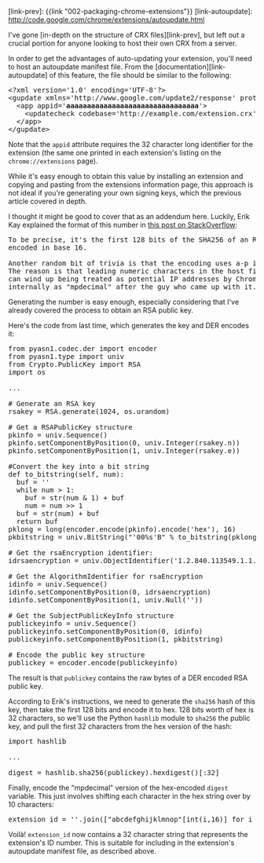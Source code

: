 [link-overflow]: http://stackoverflow.com/questions/1882981/google-chrome-alphanumeric-hashes-to-identify-extensions/2050916#2050916
[link-prev]: {{link "002-packaging-chrome-extensions"}}
[link-autoupdate]: http://code.google.com/chrome/extensions/autoupdate.html

I've gone [in-depth on the structure of CRX files][link-prev], but left out a
crucial portion for anyone looking to host their own CRX from a server.

<!--BREAK-->

In order to get the advantages of auto-updating your extension, you'll need to
host an autoupdate manifest file.  From the [documentation][link-autoupdate] of
this feature, the file should be similar to the following:

<pre class="blockquote">
&lt;?xml version=&#x27;1.0&#x27; encoding=&#x27;UTF-8&#x27;?&gt;
&lt;gupdate xmlns=&#x27;http://www.google.com/update2/response&#x27; protocol=&#x27;2.0&#x27;&gt;
  &lt;app appid=&#x27;<strong>aaaaaaaaaaaaaaaaaaaaaaaaaaaaaaaa</strong>&#x27;&gt;
    &lt;updatecheck codebase=&#x27;http://example.com/extension.crx&#x27; version=&#x27;2.0&#x27; /&gt;
  &lt;/app&gt;
&lt;/gupdate&gt;
</pre>

Note that the <code>appid</code> attribute requires the 32 character long
identifier for the extension (the same one printed in each extension's listing
on the <code>chrome://extensions</code> page).

While it's easy enough to obtain this value by installing an extension and
copying and pasting from the extensions information page, this approach is not
ideal if you're generating your own signing keys, which the previous article
covered in depth.

I thought it might be good to cover that as an addendum here.  Luckily, Erik
Kay explained the format of this number in [this post on
StackOverflow][link-overflow]:

<pre class="blockquote">
To be precise, it's the first 128 bits of the SHA256 of an RSA public key
encoded in base 16.

Another random bit of trivia is that the encoding uses a-p instead of 0-9a-f.
The reason is that leading numeric characters in the host field of an origin
can wind up being treated as potential IP addresses by Chrome. We refer to it
internally as "mpdecimal" after the guy who came up with it.
</pre>

Generating the number is easy enough, especially considering that I've already
covered the process to obtain an RSA public key.

Here's the code from last time, which generates the key and DER encodes it:

<pre class="brush: python">
from pyasn1.codec.der import encoder
from pyasn1.type import univ
from Crypto.PublicKey import RSA
import os

...

# Generate an RSA key
rsakey = RSA.generate(1024, os.urandom)

# Get a RSAPublicKey structure
pkinfo = univ.Sequence()
pkinfo.setComponentByPosition(0, univ.Integer(rsakey.n))
pkinfo.setComponentByPosition(1, univ.Integer(rsakey.e))

#Convert the key into a bit string
def to_bitstring(self, num):
  buf = ''
  while num > 1:
    buf = str(num &amp; 1) + buf
    num = num >> 1
  buf = str(num) + buf
  return buf
pklong = long(encoder.encode(pkinfo).encode('hex'), 16)
pkbitstring = univ.BitString("'00%s'B" % to_bitstring(pklong))

# Get the rsaEncryption identifier:
idrsaencryption = univ.ObjectIdentifier('1.2.840.113549.1.1.1')

# Get the AlgorithmIdentifier for rsaEncryption
idinfo = univ.Sequence()
idinfo.setComponentByPosition(0, idrsaencryption)
idinfo.setComponentByPosition(1, univ.Null(''))

# Get the SubjectPublicKeyInfo structure
publickeyinfo = univ.Sequence()
publickeyinfo.setComponentByPosition(0, idinfo)
publickeyinfo.setComponentByPosition(1, pkbitstring)

# Encode the public key structure
publickey = encoder.encode(publickeyinfo)
</pre>

The result is that <code>publickey</code> contains the raw bytes of a DER
encoded RSA public key.

According to Erik's instructions, we need to generate the <code>sha256</code>
hash of this key, then take the first 128 bits and encode it to hex.  128 bits
worth of hex is 32 characters, so we'll use the Python <code>hashlib</code>
module to <code>sha256</code> the public key, and pull the first 32 characters
from the hex version of the hash:

<pre class="brush: python">
import hashlib

...

digest = hashlib.sha256(publickey).hexdigest()[:32]
</pre>

Finally, encode the "mpdecimal" version of the hex-encoded <code>digest</code>
variable.  This just involves shifting each character in the hex string over by
10 characters:

<pre>
extension_id = ''.join(["abcdefghijklmnop"[int(i,16)] for i in digest])
</pre>

Voilà! <code>extension_id</code> now contains a 32 character string that
represents the extension's ID number.  This is suitable for including in the
extension's autoupdate manifest file, as described above.
